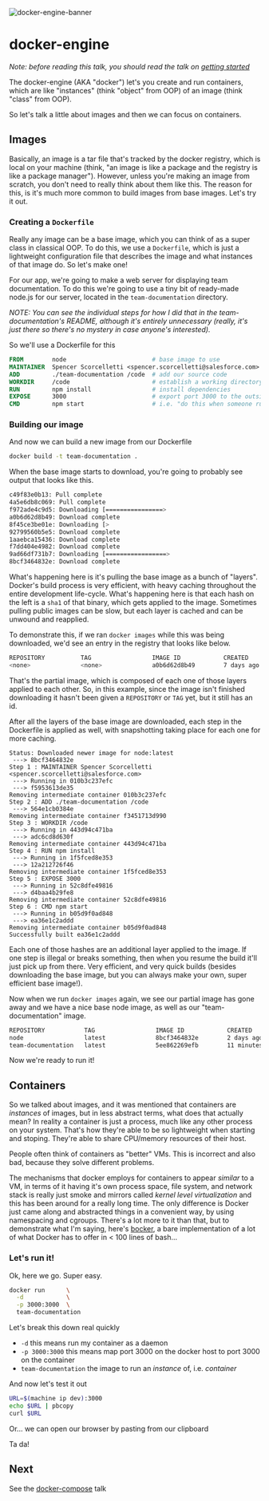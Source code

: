 ![docker-engine-banner](http://blog.docker.com/wp-content/uploads/2013/08/KuDr42X_ITXghJhSInDZekNEF0jLt3NeVxtRye3tqco.png)

# docker-engine
*Note: before reading this talk, you should read the talk on [getting started](../README.md)*

The docker-engine (AKA "docker") let's you create and run containers, which are like "instances" (think "object" from OOP) of an image (think "class" from OOP).

So let's talk a little about images and then we can focus on containers.

## Images
Basically, an image is a tar file that's tracked by the docker registry, which is local on your machine (think, "an image is like a package and the registry is like a package manager"). However, unless you're making an image from scratch, you don't need to really think about them like this. The reason for this, is it's much more common to build images from base images. Let's try it out.

### Creating a `Dockerfile`
Really any image can be a base image, which you can think of as a super class in classical OOP. To do this, we use a `Dockerfile`, which is just a lightweight configuration file that describes the image and what instances of that image do. So let's make one!

For our app, we're going to make a web server for displaying team documentation. To do this we're going to use a tiny bit of ready-made node.js for our server, located in the `team-documentation` directory.

*NOTE: You can see the individual steps for how I did that in the team-documentation's README, although it's entirely unnecessary (really, it's just there so there's no mystery in case anyone's interested).*

So we'll use a Dockerfile for this

```Dockerfile
FROM        node                        # base image to use
MAINTAINER  Spencer Scorcelletti <spencer.scorcelletti@salesforce.com>
ADD         ./team-documentation /code  # add our source code
WORKDIR     /code                       # establish a working directory
RUN         npm install                 # install dependencies
EXPOSE      3000                        # export port 3000 to the outside world
CMD         npm start                   # i.e. "do this when someone runs you, unless they say otherwise"
```

### Building our image

And now we can build a new image from our Dockerfile

```bash
docker build -t team-documentation .
```

When the base image starts to download, you're going to probably see output that looks like this.

```bash
c49f83e0b13: Pull complete
4a5e6db8c069: Pull complete
f972ade4c9d5: Downloading [================>                                  ] 6.079 MB/18.54 MB
a0b6d62d8b49: Download complete
8f45ce3be01e: Downloading [>                                                  ] 1.062 MB/128.2 MB
92799560b5e5: Download complete
1aaebca15436: Download complete
f7dd404e4982: Download complete
9ad66df731b7: Downloading [=================>                                 ] 4.606 MB/13.51 MB
8bcf3464832e: Download complete
```

What's happening here is it's pulling the base image as a bunch of "layers". Docker's build process is very efficient, with heavy caching throughout the entire development life-cycle. What's happening here is that each hash on the left is a `sha1` of that binary, which gets applied to the image. Sometimes pulling public images can be slow, but each layer is cached and can be unwound and reapplied.

To demonstrate this, if we ran `docker images` while this was being downloaded, we'd see an entry in the registry that looks like below.

```bash
REPOSITORY          TAG                 IMAGE ID            CREATED             VIRTUAL SIZE
<none>              <none>              a0b6d62d8b49        7 days ago          291.8 MB
```

That's the partial image, which is composed of each one of those layers applied to each other. So, in this example, since the image isn't finished downloading it hasn't been given a `REPOSITORY` or `TAG` yet, but it still has an id.

After all the layers of the base image are downloaded, each step in the Dockerfile is applied as well, with snapshotting taking place for each one for more caching.

```
Status: Downloaded newer image for node:latest
 ---> 8bcf3464832e
Step 1 : MAINTAINER Spencer Scorcelletti <spencer.scorcelletti@salesforce.com>
 ---> Running in 010b3c237efc
 ---> f5953613de35
Removing intermediate container 010b3c237efc
Step 2 : ADD ./team-documentation /code
 ---> 564e1cb0384e
Removing intermediate container f3451713d990
Step 3 : WORKDIR /code
 ---> Running in 443d94c471ba
 ---> adc6cd8d630f
Removing intermediate container 443d94c471ba
Step 4 : RUN npm install
 ---> Running in 1f5fced8e353
 ---> 12a212726f46
Removing intermediate container 1f5fced8e353
Step 5 : EXPOSE 3000
 ---> Running in 52c8dfe49816
 ---> d4baa4b29fe8
Removing intermediate container 52c8dfe49816
Step 6 : CMD npm start
 ---> Running in b05d9f0ad848
 ---> ea36e1c2addd
Removing intermediate container b05d9f0ad848
Successfully built ea36e1c2addd
```

Each one of those hashes are an additional layer applied to the image. If one step is illegal or breaks something, then when you resume the build it'll just pick up from there. Very efficient, and very quick builds (besides downloading the base image, but you can always make your own, super efficient base image!).

Now when we run `docker images` again, we see our partial image has gone away and we have a nice base node image, as well as our "team-documentation" image.

```bash
REPOSITORY           TAG                 IMAGE ID            CREATED             VIRTUAL SIZE
node                 latest              8bcf3464832e        2 days ago          641.6 MB
team-documentation   latest              5ee862269efb        11 minutes ago      645.3 MB
```

Now we're ready to run it!

## Containers

So we talked about images, and it was mentioned that containers are *instances* of images, but in less abstract terms, what does that actually mean? In reality a container is just a process, much like any other process on your system. That's how they're able to be so lightweight when starting and stoping. They're able to share CPU/memory resources of their host.

People often think of containers as "better" VMs. This is incorrect and also bad, because they solve different problems.

The mechanisms that docker employs for containers to appear *similar* to a VM, in terms of it having it's own process space, file system, and network stack is really just smoke and mirrors called *kernel level virtualization* and this has been around for a really long time. The only difference is Docker just came along and abstracted things in a convenient way, by using namespacing and cgroups. There's a lot more to it than that, but to demonstrate what I'm saying, here's [bocker](https://github.com/p8952/bocker), a bare  implementation of a lot of what Docker has to offer in < 100 lines of bash...

### Let's run it!

Ok, here we go. Super easy.

```bash
docker run      \
  -d            \
  -p 3000:3000  \
  team-documentation
```

Let's break this down real quickly
* `-d` this means run my container as a daemon
* `-p 3000:3000`  this means map port 3000 on the docker host to port 3000 on the container
* `team-documentation` the image to run an *instance* of, i.e. *container*

And now let's test it out

```bash
URL=$(machine ip dev):3000
echo $URL | pbcopy
curl $URL
```

Or... we can open our browser by pasting from our clipboard

Ta da!

## Next

See the [docker-compose](../docker-compose/README.md) talk
